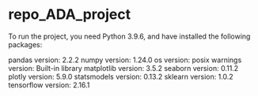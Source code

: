 # repo_ADA_project

To run the project, you need Python 3.9.6, and have installed the following packages:

pandas version: 2.2.2
numpy version: 1.24.0
os version: posix
warnings version: Built-in library
matplotlib version: 3.5.2
seaborn version: 0.11.2
plotly version: 5.9.0
statsmodels version: 0.13.2
sklearn version: 1.0.2
tensorflow version: 2.16.1

